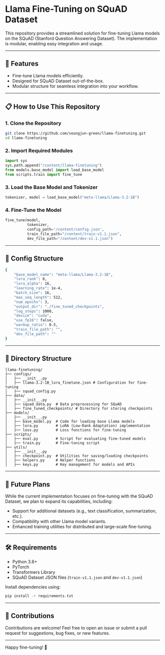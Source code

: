 # Llama Fine-Tuning on SQuAD Dataset

This repository provides a streamlined solution for fine-tuning Llama models on the SQuAD (Stanford Question Answering Dataset). The implementation is modular, enabling easy integration and usage.

---

## 🚀 Features

- Fine-tune Llama models efficiently.
- Designed for SQuAD Dataset out-of-the-box.
- Modular structure for seamless integration into your workflow.

---

## 📋 How to Use This Repository

### 1. Clone the Repository

```bash
git clone https://github.com/seungjun-green/llama-finetuning.git
cd llama-finetuning
```

### 2. Import Required Modules

```python
import sys
sys.path.append("/content/llama-finetuning")
from models.base_model import load_base_model
from scripts.train import fine_tune
```

### 3. Load the Base Model and Tokenizer

```python
tokenizer, model = load_base_model("meta-llama/Llama-3.2-1B")
```

### 4. Fine-Tune the Model

```python
fine_tune(model,
          tokenizer,
          config_path='/content/config.json',
          train_file_path="/content/train-v1.1.json",
          dev_file_path="/content/dev-v1.1.json")
```

---

## 📂 Config Structure
```bash
{
    "base_model_name": "meta-llama/Llama-3.2-1B",
    "lora_rank": 8,
    "lora_alpha": 16,
    "learning_rate": 1e-4,
    "batch_size": 16,
    "max_seq_length": 512,
    "num_epochs": 3,
    "output_dir": "./fine_tuned_checkpoints",
    "log_steps": 1000,
    "device": "cuda",
    "use_fp16": false,
    "warmup_ratio": 0.5,
    "train_file_path": "",
    "dev_file_path": ""
}
```

---
## 📂 Directory Structure

```
llama-finetuning/
├── configs/
│   ├── __init__.py
│   ├── llama-3.2-1B_lora_finetune.json # Configuration for fine-tuning
│   ├── squad_config.py
├── data/
│   ├── __init__.py
│   ├── squad_data.py  # Data preprocessing for SQuAD
│   ├── fine_tuned_checkpoints/ # Directory for storing checkpoints
├── models/
│   ├── __init__.py
│   ├── base_model.py  # Code for loading base Llama models
│   ├── lora.py        # LoRA (Low-Rank Adaptation) implementation
│   ├── loss.py        # Loss functions for fine-tuning
├── scripts/
│   ├── eval.py        # Script for evaluating fine-tuned models
│   ├── train.py       # Fine-tuning script
├── utils/
│   ├── __init__.py
│   ├── checkpoint.py  # Utilities for saving/loading checkpoints
│   ├── helpers.py     # Helper functions
│   ├── keys.py        # Key management for models and APIs
```

---

## 🔮 Future Plans

While the current implementation focuses on fine-tuning with the SQuAD Dataset, we plan to expand its capabilities, including:

- Support for additional datasets (e.g., text classification, summarization, etc.).
- Compatibility with other Llama model variants.
- Enhanced training utilities for distributed and large-scale fine-tuning.

---

## 🛠 Requirements

- Python 3.8+
- PyTorch
- Transformers Library
- SQuAD Dataset JSON files (`train-v1.1.json` and `dev-v1.1.json`)

Install dependencies using:

```bash
pip install -r requirements.txt
```

---

## 🤝 Contributions

Contributions are welcome! Feel free to open an issue or submit a pull request for suggestions, bug fixes, or new features.

---

Happy fine-tuning! 🎉

